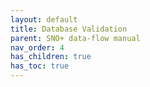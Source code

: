 ```yaml
---
layout: default
title: Database Validation
parent: SNO+ data-flow manual
nav_order: 4
has_children: true
has_toc: true
---
```

